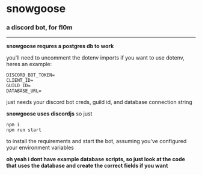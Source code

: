 # snowgoose 
### a discord bot, for fl0m
----------
**snowgoose requres a postgres db to work**

you'll need to uncomment the dotenv imports if you want to use dotenv, heres an example:
```
DISCORD_BOT_TOKEN=
CLIENT_ID=
GUILD_ID=
DATABASE_URL=
```
just needs your discord bot creds, guild id, and database connection string


**snowgoose uses discordjs**
so just
```
npm i
npm run start
```
to install the requirements and start the bot, assuming you've configured your environment variables

**oh yeah i dont have example database scripts, so just look at the code that uses the database and create the correct fields if you want**
